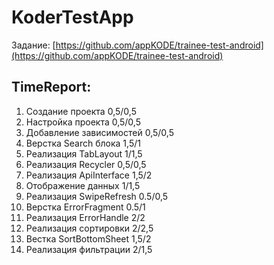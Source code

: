# KoderTestApp
Задание: [https://github.com/appKODE/trainee-test-android](https://github.com/appKODE/trainee-test-android)
## TimeReport:
1. Создание проекта 0,5/0,5
2. Настройка проекта 0,5/0,5
3. Добавление зависимостей 0,5/0,5
4. Верстка Search блока 1,5/1
5. Реализация TabLayout 1/1,5
6. Реализация Recycler 0,5/0,5
7. Реализация ApiInterface 1,5/2
8. Отображение данных 1/1,5
9. Реализация SwipeRefresh 0.5/0,5
10. Верстка ErrorFragment 0.5/1
11. Реализация ErrorHandle 2/2
12. Реализация сортировки 2/2,5
13. Вестка SortBottomSheet 1,5/2
14. Реализация фильтрации 2/1,5
